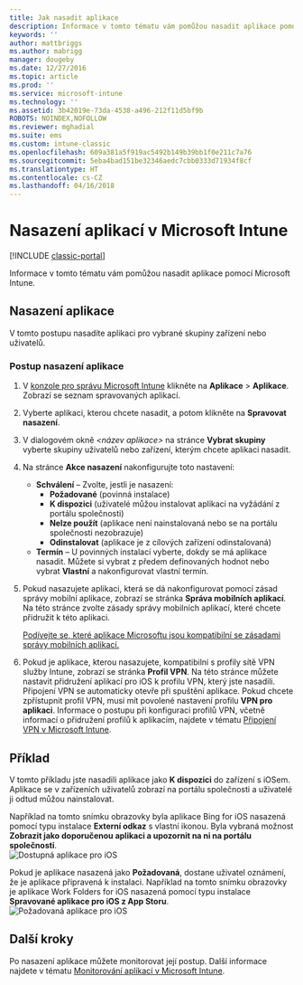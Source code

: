 ```yaml
---
title: Jak nasadit aplikace
description: Informace v tomto tématu vám pomůžou nasadit aplikace pomocí Microsoft Intune.
keywords: ''
author: mattbriggs
ms.author: mabrigg
manager: dougeby
ms.date: 12/27/2016
ms.topic: article
ms.prod: ''
ms.service: microsoft-intune
ms.technology: ''
ms.assetid: 3b42019e-73da-4538-a496-212f11d5bf9b
ROBOTS: NOINDEX,NOFOLLOW
ms.reviewer: mghadial
ms.suite: ems
ms.custom: intune-classic
ms.openlocfilehash: 609a381a5f919ac5492b149b39bb1f0e211c7a76
ms.sourcegitcommit: 5eba4bad151be32346aedc7cbb0333d71934f8cf
ms.translationtype: HT
ms.contentlocale: cs-CZ
ms.lasthandoff: 04/16/2018
---
```

# <a name="deploy-apps-in-microsoft-intune"></a>Nasazení aplikací v Microsoft Intune

[!INCLUDE [classic-portal](../includes/classic-portal.md)]

Informace v tomto tématu vám pomůžou nasadit aplikace pomocí Microsoft Intune.


## <a name="deploy-an-app"></a>Nasazení aplikace
V tomto postupu nasadíte aplikaci pro vybrané skupiny zařízení nebo uživatelů.

### <a name="to-deploy-an-app"></a>Postup nasazení aplikace

1. V [konzole pro správu Microsoft Intune](https://manage.microsoft.com) klikněte na **Aplikace** &gt; **Aplikace**. Zobrazí se seznam spravovaných aplikací.

2.  Vyberte aplikaci, kterou chcete nasadit, a potom klikněte na **Spravovat nasazení**.

3.  V dialogovém okně *&lt;název aplikace&gt;* na stránce **Vybrat skupiny** vyberte skupiny uživatelů nebo zařízení, kterým chcete aplikaci nasadit.

4.  Na stránce **Akce nasazení** nakonfigurujte toto nastavení:

    - **Schválení** – Zvolte, jestli je nasazení:
        - **Požadované** (povinná instalace)
        - **K dispozici** (uživatelé můžou instalovat aplikaci na vyžádání z portálu společnosti)
        - **Nelze použít** (aplikace není nainstalovaná nebo se na portálu společnosti nezobrazuje)
        - **Odinstalovat** (aplikace je z cílových zařízení odinstalovaná)
    - **Termín** – U povinných instalací vyberte, dokdy se má aplikace nasadit. Můžete si vybrat z předem definovaných hodnot nebo vybrat **Vlastní** a nakonfigurovat vlastní termín.

5. Pokud nasazujete aplikaci, která se dá nakonfigurovat pomocí zásad správy mobilní aplikace, zobrazí se stránka **Správa mobilních aplikací**. Na této stránce zvolte zásady správy mobilních aplikací, které chcete přidružit k této aplikaci.

    [Podívejte se, které aplikace Microsoftu jsou kompatibilní se zásadami správy mobilních aplikací.](https://www.microsoft.com/server-cloud/products/microsoft-intune/partners.aspx)

6. Pokud je aplikace, kterou nasazujete, kompatibilní s profily sítě VPN služby Intune, zobrazí se stránka **Profil VPN**. Na této stránce můžete nastavit přidružení aplikací pro iOS k profilu VPN, který jste nasadili. Připojení VPN se automaticky otevře při spuštění aplikace. Pokud chcete zpřístupnit profil VPN, musí mít povolené nastavení profilu **VPN pro aplikaci**.
 Informace o postupu při konfiguraci profilů VPN, včetně informací o přidružení profilů k aplikacím, najdete v tématu [Připojení VPN v Microsoft Intune](vpn-connections-in-microsoft-intune.md).

<!---
>[!TIP]
>If an end user previously installed an iOS app and you now deploy it with a deployment action of **Available**, Intune will automatically begin to manage that app with no further action required by you, or the end-user.
--->

## <a name="example"></a>Příklad

V tomto příkladu jste nasadili aplikace jako **K dispozici** do zařízení s iOSem.
Aplikace se v zařízeních uživatelů zobrazí na portálu společnosti a uživatelé ji odtud můžou nainstalovat.

Například na tomto snímku obrazovky byla aplikace Bing for iOS nasazená pomocí typu instalace **Externí odkaz** s vlastní ikonou. Byla vybraná možnost **Zobrazit jako doporučenou aplikaci a upozornit na ni na portálu společnosti**.  
![Dostupná aplikace pro iOS](./media/available-install-on-iOS.png)

Pokud je aplikace nasazená jako **Požadovaná**, dostane uživatel oznámení, že je aplikace připravená k instalaci. Například na tomto snímku obrazovky je aplikace Work Folders for iOS nasazená pomocí typu instalace **Spravované aplikace pro iOS z App Storu**.  
![Požadovaná aplikace pro iOS](./media/iOS-Required-install.PNG)

## <a name="next-steps"></a>Další kroky

Po nasazení aplikace můžete monitorovat její postup. Další informace najdete v tématu [Monitorování aplikací v Microsoft Intune](monitor-apps-in-microsoft-intune.md).
